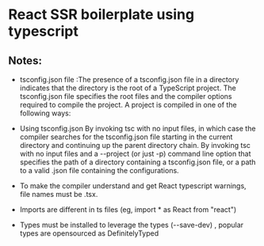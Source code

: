 # React SSR boilerplate using typescript



## Notes:
* tsconfig.json file :The presence of a tsconfig.json file in a directory indicates that the directory is the root of a TypeScript project. The tsconfig.json file specifies the root files and the compiler options required to compile the project. A project is compiled in one of the following ways: 
* Using tsconfig.json
By invoking tsc with no input files, in which case the compiler searches for the tsconfig.json file starting in the current directory and continuing up the parent directory chain.
By invoking tsc with no input files and a --project (or just -p) command line option that specifies the path of a directory containing a tsconfig.json file, or a path to a valid .json file containing the configurations.

* To make the compiler understand and get React typescript warnings, file names must be .tsx.
* Imports are different in ts files (eg, import * as React from "react")
* Types must be installed to leverage the types (--save-dev) , popular types are opensourced as DefinitelyTyped